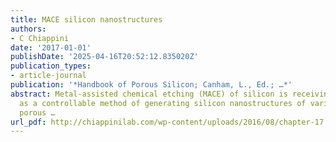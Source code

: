 ```yaml
---
title: MACE silicon nanostructures
authors:
- C Chiappini
date: '2017-01-01'
publishDate: '2025-04-16T20:52:12.835020Z'
publication_types:
- article-journal
publication: '*Handbook of Porous Silicon; Canham, L., Ed.; …*'
abstract: Metal-assisted chemical etching (MACE) of silicon is receiving much interest
  as a controllable method of generating silicon nanostructures of varied forms, including
  porous …
url_pdf: http://chiappinilab.com/wp-content/uploads/2016/08/chapter-17.pdf
---
```

